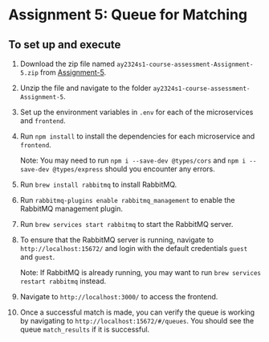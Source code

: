 # Assignment 5: Queue for Matching
## To set up and execute
1. Download the zip file named `ay2324s1-course-assessment-Assignment-5.zip` from [Assignment-5](https://github.com/CS3219-AY2324S1/ay2324s1-course-assessment-g17/releases/tag/Assignment-5). 
2. Unzip the file and navigate to the folder `ay2324s1-course-assessment-Assignment-5`.
3. Set up the environment variables in `.env` for each of the microservices and `frontend`.
4. Run `npm install` to install the dependencies for each microservice and `frontend`.

    Note: You may need to run `npm i --save-dev @types/cors` and `npm i --save-dev @types/express` should you encounter any errors.

5. Run `brew install rabbitmq` to install RabbitMQ.
6. Run `rabbitmq-plugins enable rabbitmq_management` to enable the RabbitMQ management plugin.
7. Run `brew services start rabbitmq` to start the RabbitMQ server.
8. To ensure that the RabbitMQ server is running, navigate to `http://localhost:15672/` and login with the default credentials `guest` and `guest`.

    Note: If RabbitMQ is already running, you may want to run `brew services restart rabbitmq` instead.
    
9. Navigate to `http://localhost:3000/` to access the frontend.
10. Once a successful match is made, you can verify the queue is working by navigating to `http://localhost:15672/#/queues`. You should see the queue `match_results` if it is successful.


